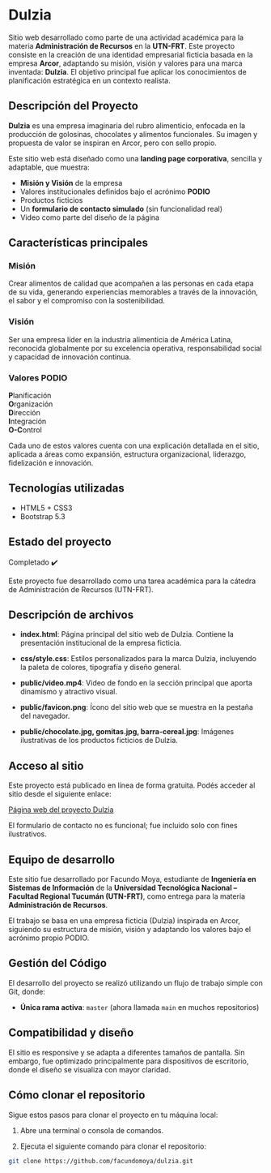 # Dulzia

Sitio web desarrollado como parte de una actividad académica para la materia **Administración de Recursos** en la **UTN-FRT**. Este proyecto consiste en la creación de una identidad empresarial ficticia basada en la empresa **Arcor**, adaptando su misión, visión y valores para una marca inventada: **Dulzia**. El objetivo principal fue aplicar los conocimientos de planificación estratégica en un contexto realista.

## Descripción del Proyecto

**Dulzia** es una empresa imaginaria del rubro alimenticio, enfocada en la producción de golosinas, chocolates y alimentos funcionales. Su imagen y propuesta de valor se inspiran en Arcor, pero con sello propio.

Este sitio web está diseñado como una **landing page corporativa**, sencilla y adaptable, que muestra:

- **Misión y Visión** de la empresa
- Valores institucionales definidos bajo el acrónimo **PODIO**
- Productos ficticios
- Un **formulario de contacto simulado** (sin funcionalidad real)
- Video como parte del diseño de la página

## Características principales
### Misión

Crear alimentos de calidad que acompañen a las personas en cada etapa de su vida, generando experiencias memorables a través de la innovación, el sabor y el compromiso con la sostenibilidad.

### Visión

Ser una empresa líder en la industria alimenticia de América Latina, reconocida globalmente por su excelencia operativa, responsabilidad social y capacidad de innovación continua.

### Valores PODIO

**P**lanificación  
**O**rganización  
**D**irección  
**I**ntegración  
**O-C**ontrol  

Cada uno de estos valores cuenta con una explicación detallada en el sitio, aplicada a áreas como expansión, estructura organizacional, liderazgo, fidelización e innovación.

## Tecnologías utilizadas

- HTML5 + CSS3
- Bootstrap 5.3

## Estado del proyecto

Completado ✔️

Este proyecto fue desarrollado como una tarea académica para la cátedra de Administración de Recursos (UTN-FRT).

## Descripción de archivos

- **index.html**: Página principal del sitio web de Dulzia. Contiene la presentación institucional de la empresa ficticia.

- **css/style.css**: Estilos personalizados para la marca Dulzia, incluyendo la paleta de colores, tipografía y diseño general.

- **public/video.mp4**: Video de fondo en la sección principal que aporta dinamismo y atractivo visual.

- **public/favicon.png**: Ícono del sitio web que se muestra en la pestaña del navegador.

- **public/chocolate.jpg, gomitas.jpg, barra-cereal.jpg**: Imágenes ilustrativas de los productos ficticios de Dulzia.

## Acceso al sitio
Este proyecto está publicado en línea de forma gratuita. Podés acceder al sitio desde el siguiente enlace:

[Página web del proyecto Dulzia](https://dulzia.netlify.app/)

El formulario de contacto no es funcional; fue incluido solo con fines ilustrativos.

## Equipo de desarrollo
Este sitio fue desarrollado por Facundo Moya, estudiante de **Ingeniería en Sistemas de Información** de la **Universidad Tecnológica Nacional – Facultad Regional Tucumán (UTN-FRT)**, como entrega para la materia **Administración de Recursos**.

El trabajo se basa en una empresa ficticia (Dulzia) inspirada en Arcor, siguiendo su estructura de misión, visión y adaptando los valores bajo el acrónimo propio PODIO.

## Gestión del Código

El desarrollo del proyecto se realizó utilizando un flujo de trabajo simple con Git, donde:

- **Única rama activa**: `master` (ahora llamada `main` en muchos repositorios)

## Compatibilidad y diseño

El sitio es responsive y se adapta a diferentes tamaños de pantalla. Sin embargo, fue optimizado principalmente para dispositivos de escritorio, donde el diseño se visualiza con mayor claridad.

## Cómo clonar el repositorio

Sigue estos pasos para clonar el proyecto en tu máquina local:

1. Abre una terminal o consola de comandos.

2. Ejecuta el siguiente comando para clonar el repositorio:

```bash
git clone https://github.com/facundomoya/dulzia.git
